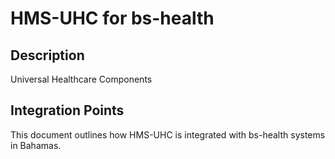 # HMS-UHC for bs-health

## Description

Universal Healthcare Components

## Integration Points

This document outlines how HMS-UHC is integrated with bs-health systems in Bahamas.
